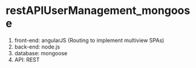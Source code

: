 # restAPIUserManagement_mongoose
1. front-end: angularJS (Routing to implement multiview SPAs)
2. back-end: node.js
3. database: mongoose
4. API: REST
